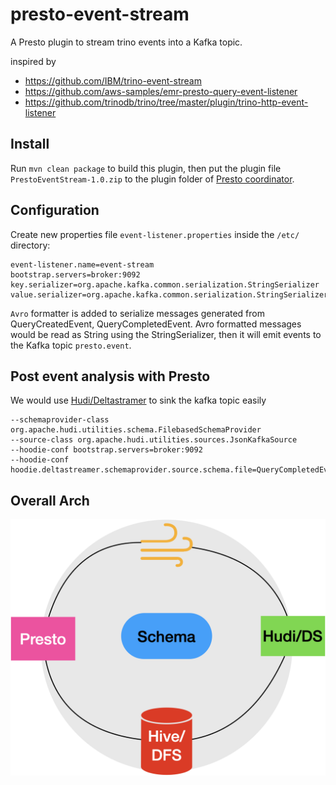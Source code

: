 # presto-event-stream
A Presto plugin to stream trino events into a Kafka topic.

inspired by 
* https://github.com/IBM/trino-event-stream
* https://github.com/aws-samples/emr-presto-query-event-listener
* https://github.com/trinodb/trino/tree/master/plugin/trino-http-event-listener

## Install

Run `mvn clean package` to build this plugin, then put the plugin file
`PrestoEventStream-1.0.zip` to the plugin folder of [Presto coordinator](https://prestodb.io/docs/current/develop/event-listener.html?#configuration).

## Configuration

Create new properties file `event-listener.properties` inside the `/etc/` directory:

```
event-listener.name=event-stream
bootstrap.servers=broker:9092
key.serializer=org.apache.kafka.common.serialization.StringSerializer
value.serializer=org.apache.kafka.common.serialization.StringSerializer
```

`Avro` formatter is added to serialize messages generated from QueryCreatedEvent, QueryCompletedEvent. 
Avro formatted messages would be read as String using the StringSerializer, then it will emit events to the Kafka topic `presto.event`.

## Post event analysis with Presto
We would use [Hudi/Deltastramer](https://hudi.apache.org/docs/hoodie_deltastreamer) to sink the kafka topic easily
```
--schemaprovider-class org.apache.hudi.utilities.schema.FilebasedSchemaProvider
--source-class org.apache.hudi.utilities.sources.JsonKafkaSource
--hoodie-conf bootstrap.servers=broker:9092
--hoodie-conf hoodie.deltastreamer.schemaprovider.source.schema.file=QueryCompletedEvent.avsc
```

## Overall Arch
![Art of Schema](art_of_schema.png?raw=true "Art of Schema")

